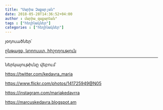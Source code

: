 ```yaml
---
title: "Մարիա Զաքարյան"
date: 2018-05-28T14:36:52+04:00
author : մարիա_զաքարեան"
tags : ["հեղինակներ"]
categories : ["հեղինակներ"]
---
```


յօդուածներ՝

[ընթացք, կորուստ, հիշողություն](/հոսք/ընթացք_կորուստ_հիշողություն/)

_____

ներկայութիւնը վեբում՝

https://twitter.com/kedavra_maria

https://www.flickr.com/photos/141725949@N05

https://instagram.com/mariakedavrra

https://marcuskedavra.blogspot.am

